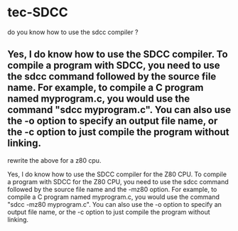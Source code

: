 # tec-SDCC

do you know how to use the sdcc compiler ?

Yes, I do know how to use the SDCC compiler. To compile a program with SDCC, you need to use the sdcc command followed by the source file name. For example, to compile a C program named myprogram.c, you would use the command "sdcc myprogram.c". You can also use the -o option to specify an output file name, or the -c option to just compile the program without linking. 
---
rewrite the above for a z80 cpu.


Yes, I do know how to use the SDCC compiler for the Z80 CPU. To compile a program with SDCC for the Z80 CPU, you need to use the sdcc command followed by the source file name and the -mz80 option. For example, to compile a C program named myprogram.c, you would use the command "sdcc -mz80 myprogram.c". You can also use the -o option to specify an output file name, or the -c option to just compile the program without linking.

